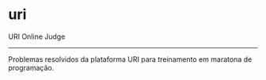 # uri
URI Online Judge
<hr>

Problemas resolvidos da plataforma URI para treinamento em maratona de programação.
